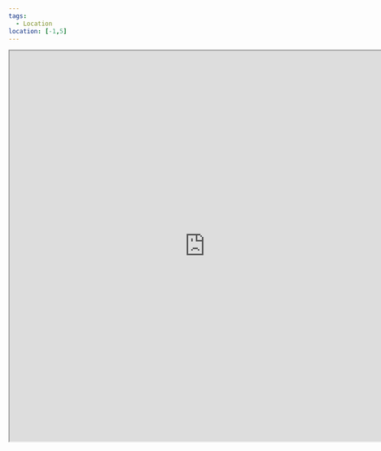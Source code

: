 ```yaml
---
tags:
  - Location
location: [-1,5]
---
```


<iframe src="https://watabou.github.io/city-generator/?size=27&seed=6150364240062&name=Issren&population=6716&greens=0&citadel=1&urban_castle=1&plaza=0&temple=0&walls=1&shantytown=0&coast=0&river=1&hub=1" width="768" height="768" />

The town of Issren is the most eastern settlement into the [[Emerald Coast]]. A frontier town, it serves as a stronghold to protect civilians from the wild jungles around it.

Due to it's proximity to the coast, it often has dealings with pirates and raiders that dwell in the jungles. As such, it's mayor is quite rich from ill-gotten gains and many fences and thieves can be found lurking in the taverns and trading halls.
Most of it's outgoing trade is sent upriver to [[Leeyaz]], either by cart or small boats. Officially it's produce is dense jungle wood, but contraband regularly finds it's way amongst the lumber.

### Locations

#### [[Bumpy Shroom]] Tavern
One of the many taverns in Issren, this particular tavern is run by a Fungril called [[Ka'Eek]].
[[Quentin McQuall]] witnessed Ka'Eek being robbed whilst drinking in this tavern and agreed to sort out his problem in exchange for free board.

### Events

While [[Campaigns/Qs in R/Ironsworn/Characters/Quentin McQuall|Quentin McQuall]] was in Issren, the [[Bandits in the Tunnel]] staged a coup using corrupt town guards and took over the town. 
Captain of the guard [[Kater]] was able to retake control with [[Campaigns/Qs in R/Ironsworn/Characters/Quentin McQuall|Quentin]]'s help and together they found out that the town's mayor was secretly financing the [[Bandits in the Tunnel]].